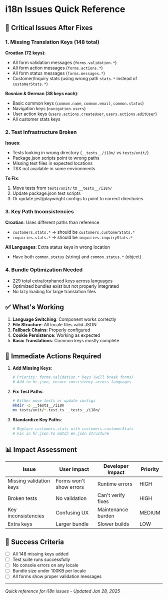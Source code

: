# i18n Issues Quick Reference

## 🚨 Critical Issues After Fixes

### 1. Missing Translation Keys (148 total)

**Croatian (72 keys)**:
- All form validation messages (`forms.validation.*`)
- All form action messages (`forms.actions.*`)
- All form status messages (`forms.messages.*`)
- Customer/Inquiry stats (using wrong path `stats.*` instead of `customerStats.*`)

**Bosnian & German (38 keys each)**:
- Basic common keys (`common.name`, `common.email`, `common.status`)
- Navigation keys (`navigation.users`)
- User action keys (`users.actions.createUser`, `users.actions.editUser`)
- All customer stats keys

### 2. Test Infrastructure Broken

**Issues**:
- Tests looking in wrong directory (`__tests__/i18n/` vs `tests/unit/`)
- Package.json scripts point to wrong paths
- Missing test files in expected locations
- TSX not available in some environments

**To Fix**:
1. Move tests from `tests/unit/` to `__tests__/i18n/`
2. Update package.json test scripts
3. Or update jest/playwright configs to point to correct directories

### 3. Key Path Inconsistencies

**Croatian**: Uses different paths than reference
- `customers.stats.*` → should be `customers.customerStats.*`
- `inquiries.stats.*` → should be `inquiries.inquiryStats.*`

**All Languages**: Extra status keys in wrong location
- Have both `common.status` (string) and `common.status.*` (object)

### 4. Bundle Optimization Needed

- 229 total extra/orphaned keys across languages
- Optimized bundles exist but not properly integrated
- No lazy loading for large translation files

## ✅ What's Working

1. **Language Switching**: Component works correctly
2. **File Structure**: All locale files valid JSON
3. **Fallback Chains**: Properly configured
4. **Cookie Persistence**: Working as expected
5. **Basic Translations**: Common keys mostly complete

## 🔧 Immediate Actions Required

1. **Add Missing Keys**:
   ```bash
   # Priority: forms.validation.* keys (will break forms)
   # Add to hr.json, ensure consistency across languages
   ```

2. **Fix Test Paths**:
   ```bash
   # Either move tests or update configs
   mkdir -p __tests__/i18n
   mv tests/unit/*.test.ts __tests__/i18n/
   ```

3. **Standardize Key Paths**:
   ```bash
   # Replace customers.stats with customers.customerStats
   # Fix in hr.json to match en.json structure
   ```

## 📊 Impact Assessment

| Issue | User Impact | Developer Impact | Priority |
|-------|------------|------------------|----------|
| Missing validation keys | Forms won't show errors | Runtime errors | HIGH |
| Broken tests | No validation | Can't verify fixes | HIGH |
| Key inconsistencies | Confusing UX | Maintenance burden | MEDIUM |
| Extra keys | Larger bundle | Slower builds | LOW |

## 🎯 Success Criteria

- [ ] All 148 missing keys added
- [ ] Test suite runs successfully
- [ ] No console errors on any locale
- [ ] Bundle size under 100KB per locale
- [ ] All forms show proper validation messages

---
*Quick reference for i18n issues - Updated Jan 28, 2025*